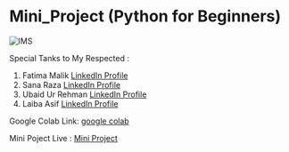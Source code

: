 # Mini_Project (Python for Beginners)

![IMS](https://github.com/user-attachments/assets/48a37df6-f637-4beb-8e61-67ce5234d804)

Special Tanks to My Respected :

1. Fatima Malik
[LinkedIn Profile](https://www.linkedin.com/in/fatima-malik99/)
2. Sana Raza
[LinkedIn Profile](https://www.linkedin.com/in/sana-raza-engineer/)
3. Ubaid Ur Rehman
[LinkedIn Profile](https://www.linkedin.com/in/iubaidrmn/)
4. Laiba Asif
[LinkedIn Profile](https://www.linkedin.com/in/laiba-asif-8544a0277/)

Google Colab Link: [google colab](https://colab.research.google.com/drive/1SUu11mQIvnkmSDSqHF2teEj6pA7GtwlF?usp=sharing)

Mini Poject Live : [Mini Project](https://miniproj.streamlit.app/)
